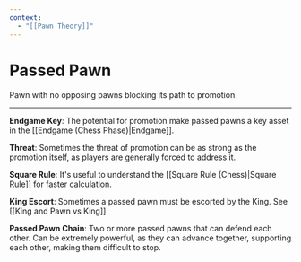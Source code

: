 ```yaml
---
context:
  - "[[Pawn Theory]]"
---
```


# Passed Pawn

Pawn with no opposing pawns blocking its path to promotion.

---

**Endgame Key**: The potential for promotion make passed pawns a key asset in the [[Endgame (Chess Phase)|Endgame]].

**Threat**: Sometimes the threat of promotion can be as strong as the promotion itself, as players are generally forced to address it.

**Square Rule**: It's useful to understand the [[Square Rule (Chess)|Square Rule]] for faster calculation.

**King Escort**: Sometimes a passed pawn must be escorted by the King. See [[King and Pawn vs King]]

**Passed Pawn Chain**: Two or more passed pawns that can defend each other. Can be extremely powerful, as they can advance together, supporting each other, making them difficult to stop.
